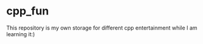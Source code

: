 # cpp_fun
This repository is my own storage for different cpp entertainment while I am learning it:)
